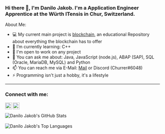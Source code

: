 ### Hi there 👋, I'm Danilo Jakob. I'm a Application Engineer Apprentice at the Würth ITensis in Chur, Switzerland.


About Me:

- 💻 My current main project is [blockchain](https://github.com/CodeAmaterasu/blockchain), an educational Repository about everything the blockchain has to offer
- 🌱 I’m currently learning: C++
- 👯 I'm open to work on any project
- 💬 You can ask me about: Java, JavaScript (node.js), ABAP (SAP), SQL (Oracle, MariaDB, MySQL) and Python
- 📫 You can reach me via E-Mail: [Mail](mailto:danilo.jakob@gmx.ch) or Discord (Churrer#6048)
- ⚡ Programming isn't just a hobby, it's a lifestyle
---

### Connect with me:
[<img align="left" alt="Danilo Jakob | LinkedIn" width="22px" src="https://cdn.jsdelivr.net/npm/simple-icons@3.0.1/icons/linkedin.svg" />](https://www.linkedin.com/in/danilo-jakob-b5a149151/)
[<img align="left" alt="Danilo Jakob | Twitter" width="22px" src="https://cdn.jsdelivr.net/npm/simple-icons@3.0.1/icons/twitter.svg" />](https://twitter.com/DaniloJakob)

<br>
<br>

<img alt="Danilo Jakob's GitHub Stats" src="https://github-readme-stats.vercel.app/api?username=DaniloMurer&show_icons=true&hide_border=true&count_private=true&hide=stars&title_color=#000000&include_all_commits=true" />

<br>
<br>

<img alt="Danilo Jakob's Top Languages" src="https://github-readme-stats.vercel.app/api/top-langs/?username=DaniloMurer&hide_border=true" />

